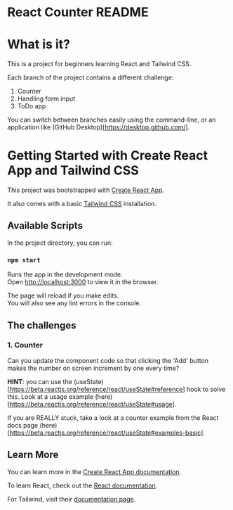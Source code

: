 # React Counter README

# What is it?

This is a project for beginners learning React and Tailwind CSS.

Each branch of the project contains a different challenge:

1. Counter
2. Handling form input
3. ToDo app

You can switch between branches easily using the command-line, or an application like (GitHub Desktop)[https://desktop.github.com/].

# Getting Started with Create React App and Tailwind CSS

This project was bootstrapped with [Create React App](https://github.com/facebook/create-react-app).

It also comes with a basic [Tailwind CSS](https://tailwindcss.com/) installation.

## Available Scripts

In the project directory, you can run:

### `npm start`

Runs the app in the development mode.\
Open [http://localhost:3000](http://localhost:3000) to view it in the browser.

The page will reload if you make edits.\
You will also see any lint errors in the console.

## The challenges

### 1. Counter

Can you update the component code so that clicking the 'Add' button makes the number on screen increment by one every time?

**HINT**: you can use the (useState)[https://beta.reactjs.org/reference/react/useState#reference] hook to solve this. Look at a usage example (here)[https://beta.reactjs.org/reference/react/useState#usage].

If you are REALLY stuck, take a look at a counter example from the React docs page (here)[https://beta.reactjs.org/reference/react/useState#examples-basic].

## Learn More

You can learn more in the [Create React App documentation](https://facebook.github.io/create-react-app/docs/getting-started).

To learn React, check out the [React documentation](https://beta.reactjs.org/).

For Tailwind, visit their [documentation page](https://tailwindcss.com/docs/installation).
